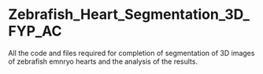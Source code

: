 # Zebrafish_Heart_Segmentation_3D_FYP_AC
 All the code and files required for completion of segmentation of 3D images of zebrafish emnryo hearts and the analysis of the results.

